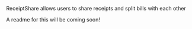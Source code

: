 ReceiptShare allows users to share receipts and split bills with each other

A readme for this will be coming soon!
